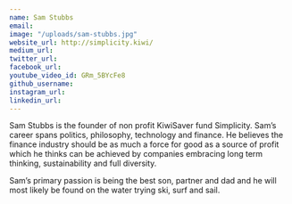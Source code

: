 ```yaml
---
name: Sam Stubbs
email: 
image: "/uploads/sam-stubbs.jpg"
website_url: http://simplicity.kiwi/
medium_url: 
twitter_url: 
facebook_url: 
youtube_video_id: GRm_5BYcFe8
github_username: 
instagram_url: 
linkedin_url: 
---
```


Sam Stubbs is the founder of non profit KiwiSaver fund Simplicity. Sam’s career spans politics, philosophy, technology and finance. He believes the finance industry should be as much a force for good as a source of profit which he thinks can be achieved by companies embracing long term thinking, sustainability and full diversity.

Sam’s primary passion is being the best son, partner and dad and he will most likely be found on the water trying ski, surf and sail.

